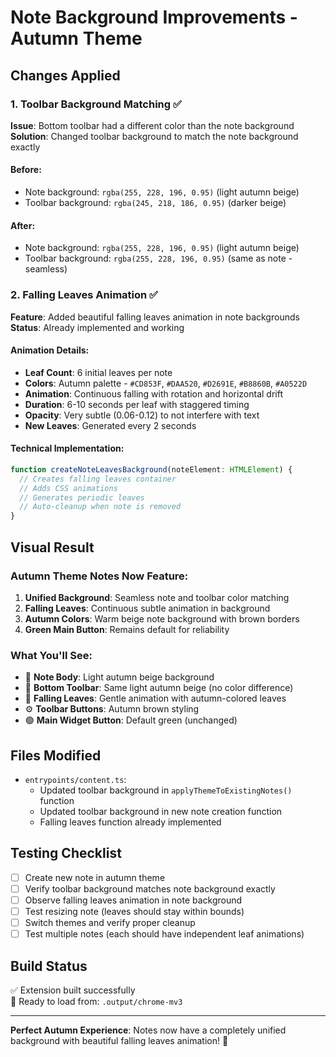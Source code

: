 # Note Background Improvements - Autumn Theme

## Changes Applied

### 1. Toolbar Background Matching ✅
**Issue**: Bottom toolbar had a different color than the note background  
**Solution**: Changed toolbar background to match the note background exactly

#### Before:
- Note background: `rgba(255, 228, 196, 0.95)` (light autumn beige)
- Toolbar background: `rgba(245, 218, 186, 0.95)` (darker beige)

#### After:
- Note background: `rgba(255, 228, 196, 0.95)` (light autumn beige)
- Toolbar background: `rgba(255, 228, 196, 0.95)` (same as note - seamless)

### 2. Falling Leaves Animation ✅
**Feature**: Added beautiful falling leaves animation in note backgrounds  
**Status**: Already implemented and working

#### Animation Details:
- **Leaf Count**: 6 initial leaves per note
- **Colors**: Autumn palette - `#CD853F`, `#DAA520`, `#D2691E`, `#B8860B`, `#A0522D`
- **Animation**: Continuous falling with rotation and horizontal drift
- **Duration**: 6-10 seconds per leaf with staggered timing
- **Opacity**: Very subtle (0.06-0.12) to not interfere with text
- **New Leaves**: Generated every 2 seconds

#### Technical Implementation:
```typescript
function createNoteLeavesBackground(noteElement: HTMLElement) {
  // Creates falling leaves container
  // Adds CSS animations
  // Generates periodic leaves
  // Auto-cleanup when note is removed
}
```

## Visual Result

### Autumn Theme Notes Now Feature:
1. **Unified Background**: Seamless note and toolbar color matching
2. **Falling Leaves**: Continuous subtle animation in background
3. **Autumn Colors**: Warm beige note background with brown borders
4. **Green Main Button**: Remains default for reliability

### What You'll See:
- 📝 **Note Body**: Light autumn beige background
- 🔧 **Bottom Toolbar**: Same light autumn beige (no color difference)
- 🍂 **Falling Leaves**: Gentle animation with autumn-colored leaves
- ⚙️ **Toolbar Buttons**: Autumn brown styling
- 🟢 **Main Widget Button**: Default green (unchanged)

## Files Modified
- `entrypoints/content.ts`: 
  - Updated toolbar background in `applyThemeToExistingNotes()` function
  - Updated toolbar background in new note creation function
  - Falling leaves function already implemented

## Testing Checklist
- [ ] Create new note in autumn theme
- [ ] Verify toolbar background matches note background exactly
- [ ] Observe falling leaves animation in note background
- [ ] Test resizing note (leaves should stay within bounds)
- [ ] Switch themes and verify proper cleanup
- [ ] Test multiple notes (each should have independent leaf animations)

## Build Status
✅ Extension built successfully  
📁 Ready to load from: `.output/chrome-mv3`

---
**Perfect Autumn Experience**: Notes now have a completely unified background with beautiful falling leaves animation! 🍂